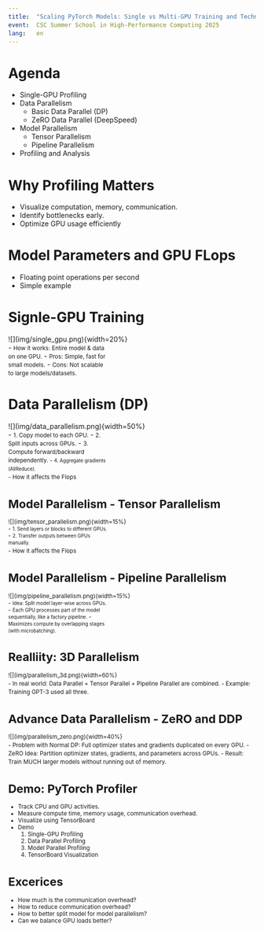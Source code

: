 ```yaml
---
title:  "Scaling PyTorch Models: Single vs Multi-GPU Training and Techniques"
event:  CSC Summer School in High-Performance Computing 2025
lang:   en
---
```


# Agenda
- Single-GPU Profiling
- Data Parallelism
    - Basic Data Parallel (DP)
    - ZeRO Data Parallel (DeepSpeed)
- Model Parallelism
    - Tensor Parallelism
    - Pipeline Parallelism
- Profiling and Analysis


# Why Profiling Matters
- Visualize computation, memory, communication.
- Identify bottlenecks early.
- Optimize GPU usage efficiently


# Model Parameters and GPU FLops
- Floating point operations per second
- Simple example


# Signle-GPU Training
<div class="column"  style="width:58%">
  ![](img/single_gpu.png){width=20%}
</div>
<div class="column"  style="width:40%">
  - <small>How it works: Entire model & data on one GPU.</small>
  - <small>Pros: Simple, fast for small models.</small>
  - <small>Cons: Not scalable to large models/datasets.</small>
</div>


# Data Parallelism (DP)
<div class="column"  style="width:58%">
  ![](img/data_parallelism.png){width=50%}
</div>
<div class="column"  style="width:40%">
  - <small>1. Copy model to each GPU.</small>
  - <small>2. Split inputs across GPUs.</small>
  - <small>3. Compute forward/backward independently.
  - <small>4. Aggregate gradients (AllReduce).</small>
</div>    
  - How it affects the Flops


# Model Parallelism - Tensor Parallelism
<div class="column"  style="width:58%">
  ![](img/tensor_parallelism.png){width=15%}
</div>
<div class="column"  style="width:40%">
  - <small>1. Send layers or blocks to different GPUs.</small>
  - <small>2. Transfer outputs between GPUs manually.</small>
</div>  
  - How it affects the Flops


# Model Parallelism - Pipeline Parallelism
<div class="column"  style="width:50%">
  ![](img/pipeline_parallelism.png){width=15%}
</div>
<div class="column"  style="width:40%">
  - <small>Idea: Split model layer-wise across GPUs.</small>
  - <small>Each GPU processes part of the model sequentially, like a factory pipeline.</small>
  - <small>Maximizes compute by overlapping stages (with microbatching).</small>
</div>


# Realliity: 3D Parallelism
<div class="column"  style="width:100%">
  ![](img/parallelism_3d.png){width=60%}
</div>
- In real world: Data Parallel + Tensor Parallel + Pipeline Parallel are combined.
- Example: Training GPT-3 used all three.


# Advance Data Parallelism - ZeRO and DDP
<div class="column"  style="width:100%">
  ![](img/parallelism_zero.png){width=40%}
</div>
- Problem with Normal DP: Full optimizer states and gradients duplicated on every GPU.
- ZeRO Idea: Partition optimizer states, gradients, and parameters across GPUs.
- Result: Train MUCH larger models without running out of memory.


# Demo: PyTorch Profiler
- Track CPU and GPU activities.
- Measure compute time, memory usage, communication overhead.
- Visualize using TensorBoard
- Demo
    1. Single-GPU Profiling
    2. Data Parallel Profiling
    3. Model Parallel Profiling
    4. TensorBoard Visualization


# Excerices
- How much is the communication overhead?
- How to reduce communication overhead?
- How to better split model for model parallelism?
- Can we balance GPU loads better?